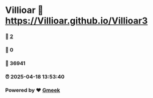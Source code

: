 # Villioar :link: https://Villioar.github.io/Villioar3 
### :page_facing_up: [2](https://Villioar.github.io/Villioar3/tag.html) 
### :speech_balloon: 0 
### :hibiscus: 36941 
### :alarm_clock: 2025-04-18 13:53:40 
### Powered by :heart: [Gmeek](https://github.com/Meekdai/Gmeek)
